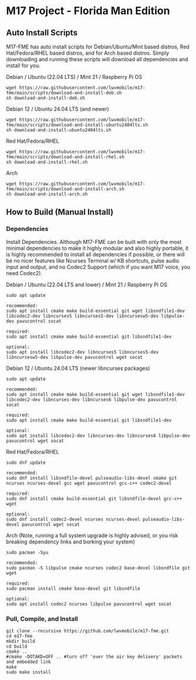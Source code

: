 
# M17 Project - Florida Man Edition

## Auto Install Scripts

M17-FME has auto install scripts for Debian/Ubuntu/Mint based distros, Red Hat/Fedora/RHEL based distros, and for Arch based distros. Simply downloading and running these scripts will download all dependencies and install for you.

Debian / Ubuntu (22.04 LTS) / Mint 21 / Raspberry Pi OS
```
wget https://raw.githubusercontent.com/lwvmobile/m17-fme/main/scripts/download-and-install-deb.sh
sh download-and-install-deb.sh
```

Debian 12 / Ubuntu 24.04 LTS (and newer)
```
wget https://raw.githubusercontent.com/lwvmobile/m17-fme/main/scripts/download-and-install-ubuntu2404lts.sh
sh download-and-install-ubuntu2404lts.sh
```

Red Hat/Fedora/RHEL
```
wget https://raw.githubusercontent.com/lwvmobile/m17-fme/main/scripts/download-and-install-rhel.sh
sh download-and-install-rhel.sh
```

Arch
```
wget https://raw.githubusercontent.com/lwvmobile/m17-fme/main/scripts/download-and-install-arch.sh
sh download-and-install-arch.sh
```

## How to Build (Manual Install)

### Dependencies

Install Dependencies. Although M17-FME can be built with only the most minimal dependencies to make it highly modular and also highly portable, it is highly recommended to install all dependencies if possible, or there will be no nicer features like Ncurses Terminal w/ KB shortcuts, pulse audio input and output, and no Codec2 Support (which if you want M17 voice, you need Codec2).

Debian / Ubuntu (22.04 LTS and lower) / Mint 21 / Raspberry Pi OS
```
sudo apt update

recommended:
sudo apt install cmake make build-essential git wget libsndfile1-dev libcodec2-dev libncurses5 libncurses5-dev libncursesw5-dev libpulse-dev pavucontrol socat

required:
sudo apt install cmake make build-essential git libsndfile1-dev

optional:
sudo apt install libcodec2-dev libncurses5 libncurses5-dev libncursesw5-dev libpulse-dev pavucontrol wget socat

```


Debian 12 / Ubuntu 24.04 LTS (newer libncurses packages)

```
sudo apt update

recommended:
sudo apt install cmake make build-essential git wget libsndfile1-dev libcodec2-dev libncurses-dev libncurses6 libpulse-dev pavucontrol socat

required:
sudo apt install cmake make build-essential git libsndfile1-dev

optional:
sudo apt install libcodec2-dev libncurses-dev libncurses6 libpulse-dev pavucontrol wget socat
```

Red Hat/Fedora/RHEL
```
sudo dnf update

recommended:
sudo dnf install libsndfile-devel pulseaudio-libs-devel cmake git ncurses ncurses-devel gcc wget pavucontrol gcc-c++ codec2-devel

required:
sudo dnf install cmake build-essential git libsndfile-devel gcc-c++ wget

optional:
sudo dnf install codec2-devel ncurses ncurses-devel pulseaudio-libs-devel pavucontrol wget socat

```

Arch (Note, running a full system upgrade is highly advised, or you risk breaking dependency links and borking your system)
```
sudo pacman -Syu

recommended:
sudo pacman -S libpulse cmake ncurses codec2 base-devel libsndfile git wget

required:
sudo pacman install cmake base-devel git libsndfile

optional:
sudo apt install codec2 ncurses libpulse pavucontrol wget socat

```

### Pull, Compile, and Install

```
git clone --recursive https://github.com/lwvmobile/m17-fme.git
cd m17-fme
mkdir build
cd build
cmake ..
#cmake -DOTAKD=OFF .. #turn off 'over the air key delivery' packets and embedded link
make
sudo make install
```


